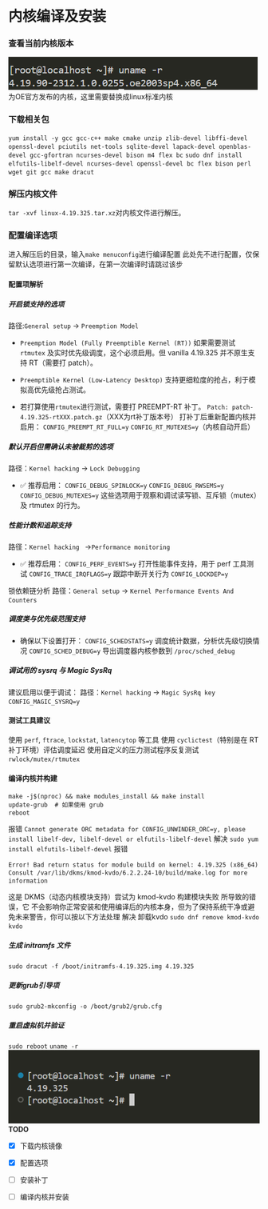 # 内核编译及安装
### 查看当前内核版本
![alt text](image-10.png)
为OE官方发布的内核，这里需要替换成linux标准内核
### 下载相关包
`yum install -y gcc gcc-c++ make cmake unzip zlib-devel libffi-devel openssl-devel pciutils net-tools sqlite-devel lapack-devel openblas-devel gcc-gfortran ncurses-devel bison m4 flex bc`
`sudo dnf install elfutils-libelf-devel ncurses-devel openssl-devel bc flex bison perl wget git gcc make dracut`
### 解压内核文件
`tar -xvf linux-4.19.325.tar.xz`对内核文件进行解压。
### 配置编译选项
进入解压后的目录，输入`make menuconfig`进行编译配置
此处先不进行配置，仅保留默认选项进行第一次编译，在第一次编译时请跳过该步

#### 配置项解析
##### 开启锁支持的选项
路径:`General setup` → `Preemption Model`
- `Preemption Model (Fully Preemptible Kernel (RT))`
如果需要测试 `rtmutex` 及实时优先级调度，这个必须启用。但 vanilla 4.19.325 并不原生支持 RT（需要打 patch）。

- `Preemptible Kernel (Low-Latency Desktop)`
支持更细粒度的抢占，利于模拟高优先级抢占测试。

- 若打算使用`rtmutex`进行测试，需要打 PREEMPT-RT 补丁。
`Patch: patch-4.19.325-rtXXX.patch.gz`（XXX为rt补丁版本号）
打补丁后重新配置内核并启用：
`CONFIG_PREEMPT_RT_FULL=y`
`CONFIG_RT_MUTEXES=y`（内核自动开启）
##### 默认开启但需确认未被裁剪的选项

路径：`Kernel hacking` → `Lock Debugging`

- ✅ 推荐启用：
`CONFIG_DEBUG_SPINLOCK=y`
`CONFIG_DEBUG_RWSEMS=y`
`CONFIG_DEBUG_MUTEXES=y`
这些选项用于观察和调试读写锁、互斥锁（mutex）及 rtmutex 的行为。
##### 性能计数和追踪支持
路径：`Kernel hacking ` →`Performance monitoring`
- ✅ 推荐启用：
`CONFIG_PERF_EVENTS=y`
打开性能事件支持，用于 perf 工具测试
`CONFIG_TRACE_IRQFLAGS=y`
跟踪中断开关行为
`CONFIG_LOCKDEP=y`

锁依赖链分析
路径：`General setup` → `Kernel Performance Events And Counters
`
##### 调度类与优先级范围支持
- 确保以下设置打开：
`CONFIG_SCHEDSTATS=y`
调度统计数据，分析优先级切换情况
`CONFIG_SCHED_DEBUG=y`
导出调度器内核参数到 `/proc/sched_debug`
##### 调试用的 sysrq 与 Magic SysRq
建议启用以便于调试：
路径：`Kernel hacking` → `Magic SysRq key`
`CONFIG_MAGIC_SYSRQ=y`
#### 测试工具建议
使用 `perf`, `ftrace`, `lockstat`, `latencytop` 等工具
使用 `cyclictest`（特别是在 RT 补丁环境）评估调度延迟
使用自定义的压力测试程序反复测试 `rwlock/mutex/rtmutex`
#### 编译内核并构建
```
make -j$(nproc) && make modules_install && make install
update-grub  # 如果使用 grub
reboot
```

 报错
`Cannot generate ORC metadata for CONFIG_UNWINDER_ORC=y, please install libelf-dev, libelf-devel or elfutils-libelf-devel`
解决
`sudo yum install elfutils-libelf-devel`
报错

```
Error! Bad return status for module build on kernel: 4.19.325 (x86_64)
Consult /var/lib/dkms/kmod-kvdo/6.2.2.24-10/build/make.log for more information
```
这是 DKMS（动态内核模块支持）尝试为 kmod-kvdo 构建模块失败 所导致的错误，它 不会影响你正常安装和使用编译后的内核本身，但为了保持系统干净或避免未来警告，你可以按以下方法处理
解决
卸载kvdo
`sudo dnf remove kmod-kvdo kvdo`
##### 生成 initramfs 文件
`sudo dracut -f /boot/initramfs-4.19.325.img 4.19.325`
##### 更新grub引导项
`sudo grub2-mkconfig -o /boot/grub2/grub.cfg`
##### 重启虚拟机并验证
`sudo reboot`
`uname -r`
![alt text](image-11.png)
**TODO**
- [x] 下载内核镜像
- [x] 配置选项
- [ ] 安装补丁
- [ ] 编译内核并安装


